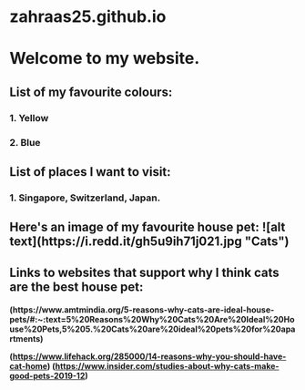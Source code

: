 # zahraas25.github.io
<h1> Welcome to my website.

<h2> List of my favourite colours: </p>
<h3> 1. Yellow </p>
<h3> 2. Blue </p>
<h2> List of places I want to visit: </p>
<h3>1. Singapore, Switzerland, Japan. </p>

<h2> Here's an image of my favourite house pet:
![alt text](https://i.redd.it/gh5u9ih71j021.jpg "Cats")
 
<h2> Links to websites that support why I think cats are the best house pet:
<h4> (https://www.amtmindia.org/5-reasons-why-cats-are-ideal-house-pets/#:~:text=5%20Reasons%20Why%20Cats%20Are%20Ideal%20House%20Pets,5%205.%20Cats%20are%20ideal%20pets%20for%20apartments)

 (https://www.lifehack.org/285000/14-reasons-why-you-should-have-cat-home)
(https://www.insider.com/studies-about-why-cats-make-good-pets-2019-12)
 
